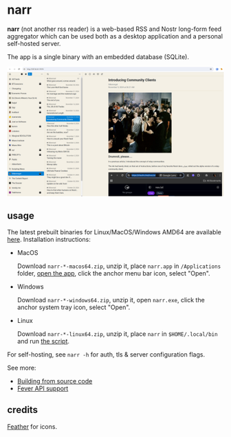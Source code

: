 # narr

**narr** (not another rss reader) is a web-based RSS and Nostr long-form feed aggregator
which can be used both as a desktop application and a personal self-hosted server.

The app is a single binary with an embedded database (SQLite).

![screenshot](etc/promo.png)

## usage

The latest prebuilt binaries for Linux/MacOS/Windows AMD64 are available
[here](https://github.com/fiatjaf/narr/releases/latest). Installation instructions:

* MacOS

  Download `narr-*-macos64.zip`, unzip it, place `narr.app` in `/Applications` folder, [open the app][macos-open], click the anchor menu bar icon, select "Open".

* Windows

  Download `narr-*-windows64.zip`, unzip it, open `narr.exe`, click the anchor system tray icon, select "Open".

* Linux

  Download `narr-*-linux64.zip`, unzip it, place `narr` in `$HOME/.local/bin`
and run [the script](etc/install-linux.sh).

[macos-open]: https://support.apple.com/en-gb/guide/mac-help/mh40616/mac

For self-hosting, see `narr -h` for auth, tls & server configuration flags.

See more:

* [Building from source code](doc/build.md)
* [Fever API support](doc/fever.md)

## credits

[Feather](http://feathericons.com/) for icons.

